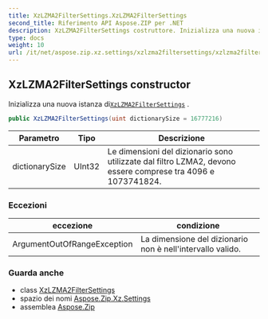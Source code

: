 ```yaml
---
title: XzLZMA2FilterSettings.XzLZMA2FilterSettings
second_title: Riferimento API Aspose.ZIP per .NET
description: XzLZMA2FilterSettings costruttore. Inizializza una nuova istanza diXzLZMA2FilterSettings .
type: docs
weight: 10
url: /it/net/aspose.zip.xz.settings/xzlzma2filtersettings/xzlzma2filtersettings/
---
```

## XzLZMA2FilterSettings constructor

Inizializza una nuova istanza di[`XzLZMA2FilterSettings`](../) .

```csharp
public XzLZMA2FilterSettings(uint dictionarySize = 16777216)
```

| Parametro | Tipo | Descrizione |
| --- | --- | --- |
| dictionarySize | UInt32 | Le dimensioni del dizionario sono utilizzate dal filtro LZMA2, devono essere comprese tra 4096 e 1073741824. |

### Eccezioni

| eccezione | condizione |
| --- | --- |
| ArgumentOutOfRangeException | La dimensione del dizionario non è nell'intervallo valido. |

### Guarda anche

* class [XzLZMA2FilterSettings](../)
* spazio dei nomi [Aspose.Zip.Xz.Settings](../../xzlzma2filtersettings/)
* assemblea [Aspose.Zip](../../../)


